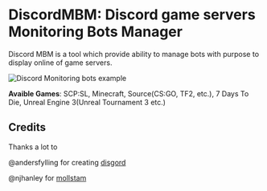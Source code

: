 DiscordMBM: Discord game servers Monitoring Bots Manager
============================================
Discord MBM is a tool which provide ability to manage bots with purpose to display online of game servers.

![Discord Monitoring bots example](https://i.ibb.co/4FcZZGY/bots.jpg)

**Avaible Games**: SCP:SL, Minecraft, Source(CS:GO, TF2, etc.), 7 Days To Die, Unreal Engine 3(Unreal Tournament 3 etc.)

## Credits
Thanks a lot to

@andersfylling for creating [disgord](https://github.com/andersfylling/disgord)

@njhanley for [mollstam](https://github.com/njhanley/mollstam)